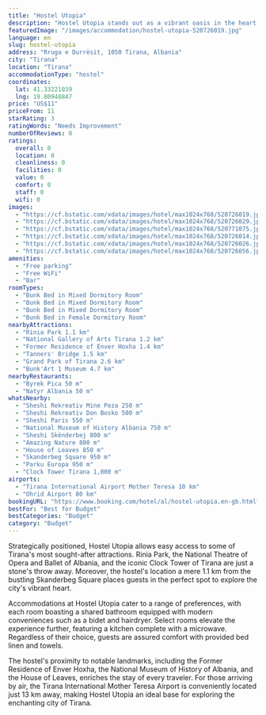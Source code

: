 ```yaml
---
title: "Hostel Utopia"
description: "Hostel Utopia stands out as a vibrant oasis in the heart of Tirana, offering guests a unique blend of communal charm and modern amenities."
featuredImage: "/images/accommodation/hostel-utopia-520726019.jpg"
language: en
slug: hostel-utopia
address: "Rruga e Durrësit, 1050 Tirana, Albania"
city: "Tirana"
location: "Tirana"
accommodationType: "hostel"
coordinates:
  lat: 41.33221039
  lng: 19.80948847
price: "US$11"
priceFrom: 11
starRating: 3
ratingWords: "Needs Improvement"
numberOfReviews: 0
ratings:
  overall: 0
  location: 0
  cleanliness: 0
  facilities: 0
  value: 0
  comfort: 0
  staff: 0
  wifi: 0
images:
  - "https://cf.bstatic.com/xdata/images/hotel/max1024x768/520726019.jpg?k=791fdd2706cbb134fec390fa6c7b79ade01097ee6286f649de8746d8796f5cbc&o=&hp=1"
  - "https://cf.bstatic.com/xdata/images/hotel/max1024x768/520726029.jpg?k=c9b59db75caa7b8644e3c7e08f4f9120950b9f85f3404fa983405864ed0d9a8a&o=&hp=1"
  - "https://cf.bstatic.com/xdata/images/hotel/max1024x768/520771075.jpg?k=ca5d552b8e2067db4c02d67dbfdebc5b304b77fee68f30962ae889238185ddb7&o=&hp=1"
  - "https://cf.bstatic.com/xdata/images/hotel/max1024x768/520726014.jpg?k=0493fe82869d135b09cc5a470c3b4b1892a8f80c610419703cc9be6c6f6348f3&o=&hp=1"
  - "https://cf.bstatic.com/xdata/images/hotel/max1024x768/520726026.jpg?k=eb3e4b2499cf0e26d820a82b4e2ece586482d998e6274e46c65bf7338512e227&o=&hp=1"
  - "https://cf.bstatic.com/xdata/images/hotel/max1024x768/520726056.jpg?k=8bd6d8c14c7ee2cfc69fcfea6e34d0da529783bd21814d566910329ec3a98e53&o=&hp=1"
amenities:
  - "Free parking"
  - "Free WiFi"
  - "Bar"
roomTypes:
  - "Bunk Bed in Mixed Dormitory Room"
  - "Bunk Bed in Mixed Dormitory Room"
  - "Bunk Bed in Mixed Dormitory Room"
  - "Bunk Bed in Female Dormitory Room"
nearbyAttractions:
  - "Rinia Park 1.1 km"
  - "National Gallery of Arts Tirana 1.2 km"
  - "Former Residence of Enver Hoxha 1.4 km"
  - "Tanners' Bridge 1.5 km"
  - "Grand Park of Tirana 2.6 km"
  - "Bunk'Art 1 Museum 4.7 km"
nearbyRestaurants:
  - "Byrek Pica 50 m"
  - "Natyr Albania 50 m"
whatsNearby:
  - "Sheshi Rekreativ Mine Peza 250 m"
  - "Sheshi Rekreativ Don Bosko 500 m"
  - "Sheshi Paris 550 m"
  - "National Museum of History Albania 750 m"
  - "Sheshi Skënderbej 800 m"
  - "Amazing Nature 800 m"
  - "House of Leaves 850 m"
  - "Skanderbeg Square 950 m"
  - "Parku Europa 950 m"
  - "Clock Tower Tirana 1,000 m"
airports:
  - "Tirana International Airport Mother Teresa 10 km"
  - "Ohrid Airport 80 km"
bookingURL: "https://www.booking.com/hotel/al/hostel-utopia.en-gb.html?aid=8035640"
bestFor: "Best for Budget"
bestCategories: "Budget"
category: "Budget"
---
```


Strategically positioned, Hostel Utopia allows easy access to some of Tirana's most sought-after attractions. Rinia Park, the National Theatre of Opera and Ballet of Albania, and the iconic Clock Tower of Tirana are just a stone's throw away. Moreover, the hostel's location a mere 1.1 km from the bustling Skanderbeg Square places guests in the perfect spot to explore the city's vibrant heart.

Accommodations at Hostel Utopia cater to a range of preferences, with each room boasting a shared bathroom equipped with modern conveniences such as a bidet and hairdryer. Select rooms elevate the experience further, featuring a kitchen complete with a microwave. Regardless of their choice, guests are assured comfort with provided bed linen and towels.

The hostel's proximity to notable landmarks, including the Former Residence of Enver Hoxha, the National Museum of History of Albania, and the House of Leaves, enriches the stay of every traveler. For those arriving by air, the Tirana International Mother Teresa Airport is conveniently located just 13 km away, making Hostel Utopia an ideal base for exploring the enchanting city of Tirana.